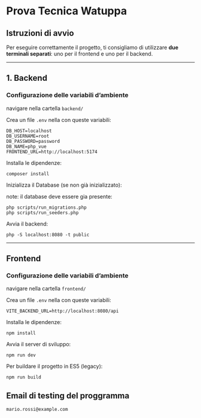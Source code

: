# Prova Tecnica Watuppa

## Istruzioni di avvio

Per eseguire correttamente il progetto, ti consigliamo di utilizzare **due terminali separati**: uno per il frontend e uno per il backend.

---

## 1. Backend

### Configurazione delle variabili d’ambiente

navigare nella cartella `backend/`

Crea un file `.env` nella  con queste variabili:

```
DB_HOST=localhost
DB_USERNAME=root
DB_PASSWORD=password
DB_NAME=php_vue
FRONTEND_URL=http://localhost:5174
```

Installa le dipendenze:

```
composer install
```

Inizializza il Database (se non già inizializzato):

note: il database deve essere gia presente:

```
php scripts/run_migrations.php
php scripts/run_seeders.php
```

Avvia il backend:

```
php -S localhost:8080 -t public
```
---

## Frontend

### Configurazione delle variabili d’ambiente

navigare nella cartella `frontend/`

Crea un file `.env` nella  con queste variabili:

```
VITE_BACKEND_URL=http://localhost:8080/api
```

Installa le dipendenze:

```
npm install
```

Avvia il server di sviluppo:

```
npm run dev
```

Per buildare il progetto in ES5 (legacy):

```
npm run build
```

## Email di testing del proggramma

```
mario.rossi@example.com
```